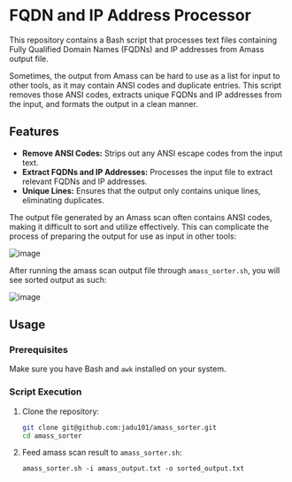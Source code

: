 # FQDN and IP Address Processor

This repository contains a Bash script that processes text files containing Fully Qualified Domain Names (FQDNs) and IP addresses from Amass output file.

Sometimes, the output from Amass can be hard to use as a list for input to other tools, as it may contain ANSI codes and duplicate entries. This script removes those ANSI codes, extracts unique FQDNs and IP addresses from the input, and formats the output in a clean manner.


## Features

- **Remove ANSI Codes:** Strips out any ANSI escape codes from the input text.
- **Extract FQDNs and IP Addresses:** Processes the input file to extract relevant FQDNs and IP addresses.
- **Unique Lines:** Ensures that the output only contains unique lines, eliminating duplicates.

The output file generated by an Amass scan often contains ANSI codes, making it difficult to sort and utilize effectively. This can complicate the process of preparing the output for use as input in other tools:

![image](https://github.com/user-attachments/assets/6c51b2a4-d825-497d-9f24-9164f9856163)

After running the amass scan output file through `amass_sorter.sh`, you will see sorted output as such:

![image](https://github.com/user-attachments/assets/3649a611-7359-4638-8dfa-b8dd07dc0543)


## Usage

### Prerequisites

Make sure you have Bash and `awk` installed on your system.

### Script Execution

1. Clone the repository:

   ```bash
   git clone git@github.com:jadu101/amass_sorter.git
   cd amass_sorter
   ```

2. Feed amass scan result to `amass_sorter.sh`:

   ```
   amass_sorter.sh -i amass_output.txt -o sorted_output.txt
   ```
